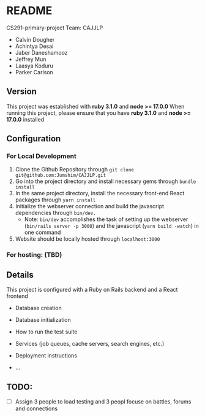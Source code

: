 # README
CS291-primary-project
Team: CAJJLP
* Calvin Dougher
* Achintya Desai
* Jaber Daneshamooz
* Jeffrey Mun
* Laasya Koduru
* Parker Carlson

## Version
This project was established with **ruby 3.1.0** and **node >= 17.0.0**
When running this project, please ensure that you have **ruby 3.1.0** and **node >= 17.0.0** installed

## Configuration
### For Local Development
1) Clone the Github Repository through `git clone git@github.com:Jumshim/CAJJLP.git`
2) Go into the project directory and install necessary gems through `bundle install`
3) In the same project directory, install the necessary front-end React packages through `yarn install`
4) Initialize the webserver connection and build the javascript dependencies through `bin/dev.`
    - Note: `bin/dev` accomplishes the task of setting up the webserver (`bin/rails server -p 3000`) and the javascript (`yarn build -watch`) in one command
6) Website should be locally hosted through `localhost:3000`

### For hosting: (TBD)

## Details
This project is configured with a Ruby on Rails backend and a React frontend

* Database creation

* Database initialization

* How to run the test suite

* Services (job queues, cache servers, search engines, etc.)

* Deployment instructions

* ...


## TODO:
- [ ] Assign 3 people to load testing and 3 peopl focuse on battles, forums and connections
